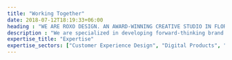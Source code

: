```yaml
---
title: "Working Together"
date: 2018-07-12T18:19:33+06:00
heading : "WE ARE ROXO DESIGN. AN AWARD-WINNING CREATIVE STUDIO IN FLORIDA."
description : "We are specialized in developing forward-thinking brand identities, websites, illustration and animation for all types of customers. And we do this by bringing our customers through each phase of the design process with us."
expertise_title: "Expertise"
expertise_sectors: ["Customer Experience Design", "Digital Products", "Development", "Campaign & Content", "Employer Branding", "Animation & Motion Graphics", "Packaging & Product Design", "Retail & Spacial", "Print & Editorial Design", "Concept/Text", "Information Design"]
---
```

